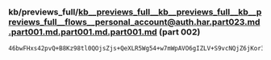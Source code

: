 ### kb/previews_full/kb__previews_full__kb__previews_full__kb__previews_full__flows__personal_account@auth.har.part023.md.part001.md.part001.md.part001.md (part 002)

```md
46bwFHxs42pvQ+B8Kz98tl0QOjsZjs+QeXLR5Wg54+w7mWpAVO6gIZLV+S9vcNQjZ6jKor3PfoALIMoxvQVYxUIXnIZDOD0idXL7OwhXVg+4hgyIr9wAHYS5LbVlXuNiQwWc1/qv16wKSy3
```

```

